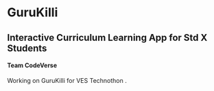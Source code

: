 # GuruKilli

## Interactive Curriculum Learning App for Std X Students

#### Team CodeVerse

Working on GuruKilli for VES Technothon . 

